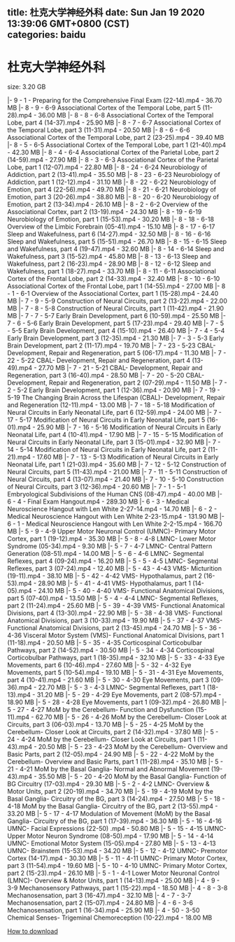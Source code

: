 
title: 杜克大学神经外科
date: Sun Jan 19 2020 13:39:06 GMT+0800 (CST)    
categories: baidu
---

# 杜克大学神经外科
size: 3.20 GB
 
 
|- 9 - 1 - Preparing for the Comprehensive Final Exam (22-14).mp4 - 36.70 MB
|- 8 - 9 -  6-9 Associational Cortex of the Temporal Lobe, part 5 (11-28).mp4 - 36.00 MB
|- 8 - 8 -  6-8 Associational Cortex of the Temporal Lobe, part 4 (14-37).mp4 - 25.90 MB
|- 8 - 7 -  6-7 Associational Cortex of the Temporal Lobe, part 3 (11-31).mp4 - 20.50 MB
|- 8 - 6 -  6-6 Associational Cortex of the Temporal Lobe, part 2 (23-25).mp4 - 39.40 MB
|- 8 - 5 -  6-5 Associational Cortex of the Temporal Lobe, part 1 (21-40).mp4 - 42.30 MB
|- 8 - 4 -  6-4 Associational Cortex of the Parietal Lobe, part 2 (14-59).mp4 - 27.90 MB
|- 8 - 3 -  6-3 Associational Cortex of the Parietal Lobe, part 1 (12-07).mp4 - 22.80 MB
|- 8 - 24 -  6-24 Neurobiology of Addiction, part 2 (13-41).mp4 - 35.50 MB
|- 8 - 23 -  6-23 Neurobiology of Addiction, part 1 (12-12).mp4 - 31.10 MB
|- 8 - 22 -  6-22 Neurobiology of Emotion, part 4 (22-56).mp4 - 49.70 MB
|- 8 - 21 -  6-21 Neurobiology of Emotion, part 3 (20-26).mp4 - 38.80 MB
|- 8 - 20 -  6-20 Neurobiology of Emotion, part 2 (13-34).mp4 - 26.10 MB
|- 8 - 2 -  6-2 Overview of the Associational Cortex, part 2 (13-19).mp4 - 24.30 MB
|- 8 - 19 -  6-19 Neurobiology of Emotion, part 1 (15-53).mp4 - 30.20 MB
|- 8 - 18 -  6-18 Overview of the Limbic Forebrain (05-41).mp4 - 15.10 MB
|- 8 - 17 -  6-17 Sleep and Wakefulness, part 6 (14-27).mp4 - 32.50 MB
|- 8 - 16 -  6-16 Sleep and Wakefulness, part 5 (15-51).mp4 - 26.70 MB
|- 8 - 15 -  6-15 Sleep and Wakefulness, part 4 (19-47).mp4 - 32.60 MB
|- 8 - 14 -  6-14 Sleep and Wakefulness, part 3 (15-52).mp4 - 45.80 MB
|- 8 - 13 -  6-13 Sleep and Wakefulness, part 2 (16-23).mp4 - 28.90 MB
|- 8 - 12 -  6-12 Sleep and Wakefulness, part 1 (18-27).mp4 - 33.70 MB
|- 8 - 11 -  6-11 Associational Cortex of the Frontal Lobe, part 2 (14-33).mp4 - 32.40 MB
|- 8 - 10 -  6-10 Associational Cortex of the Frontal Lobe, part 1 (14-55).mp4 - 27.00 MB
|- 8 - 1 -  6-1 Overview of the Associational Cortex, part 1 (15-28).mp4 - 24.40 MB
|- 7 - 9 -  5-9 Construction of Neural Circuits, part 2 (13-22).mp4 - 22.00 MB
|- 7 - 8 -  5-8 Construction of Neural Circuits, part 1 (11-42).mp4 - 21.90 MB
|- 7 - 7 -  5-7 Early Brain Development, part 6 (10-59).mp4 - 25.50 MB
|- 7 - 6 -  5-6 Early Brain Development, part 5 (17-23).mp4 - 29.40 MB
|- 7 - 5 -  5-5 Early Brain Development, part 4 (15-10).mp4 - 26.40 MB
|- 7 - 4 -  5-4 Early Brain Development, part 3 (12-35).mp4 - 21.30 MB
|- 7 - 3 -  5-3 Early Brain Development, part 2 (11-17).mp4 - 19.70 MB
|- 7 - 23 -  5-23 CBAL- Development, Repair and Regeneration, part 5 (06-17).mp4 - 11.30 MB
|- 7 - 22 -  5-22 CBAL- Development, Repair and Regeneration, part 4 (13-49).mp4 - 27.70 MB
|- 7 - 21 -  5-21 CBAL- Development, Repair and Regeneration, part 3 (16-40).mp4 - 28.50 MB
|- 7 - 20 -  5-20 CBAL- Development, Repair and Regeneration, part 2 (07-29).mp4 - 11.50 MB
|- 7 - 2 -  5-2 Early Brain Development, part 1 (12-36).mp4 - 20.90 MB
|- 7 - 19 -  5-19 The Changing Brain Across the Lifespan (CBAL)- Development, Repair and Regeneration (12-11).mp4 - 13.00 MB
|- 7 - 18 -  5-18 Modification of Neural Circuits in Early Neonatal Life, part 6 (12-59).mp4 - 24.00 MB
|- 7 - 17 -  5-17 Modification of Neural Circuits in Early Neonatal Life, part 5 (16-01).mp4 - 25.90 MB
|- 7 - 16 -  5-16 Modification of Neural Circuits in Early Neonatal Life, part 4 (10-41).mp4 - 17.90 MB
|- 7 - 15 -  5-15 Modification of Neural Circuits in Early Neonatal Life, part 3 (15-01).mp4 - 32.90 MB
|- 7 - 14 -  5-14 Modification of Neural Circuits in Early Neonatal Life, part 2 (11-21).mp4 - 17.60 MB
|- 7 - 13 -  5-13 Modification of Neural Circuits in Early Neonatal Life, part 1 (21-03).mp4 - 35.60 MB
|- 7 - 12 -  5-12 Construction of Neural Circuits, part 5 (11-43).mp4 - 21.00 MB
|- 7 - 11 -  5-11 Construction of Neural Circuits, part 4 (13-07).mp4 - 21.40 MB
|- 7 - 10 -  5-10 Construction of Neural Circuits, part 3 (12-36).mp4 - 20.60 MB
|- 7 - 1 -  5-1 Embryological Subdivisions of the Human CNS (08-47).mp4 - 40.00 MB
|- 6 - 4 - Final Exam Hangout.mp4 - 289.30 MB
|- 6 - 3 - Medical Neuroscience Hangout with Len White 2-27-14.mp4 - 14.70 MB
|- 6 - 2 - Medical Neuroscience Hangout with Len White 2-23-15.mp4 - 131.90 MB
|- 6 - 1 - Medical Neuroscience Hangout with Len White 2-2-15.mp4 - 166.70 MB
|- 5 - 9 -  4-9 Upper Motor Neuronal Control (UMNC)- Primary Motor Cortex, part 1 (19-12).mp4 - 35.30 MB
|- 5 - 8 -  4-8 LMNC- Lower Motor Syndrome (05-34).mp4 - 9.30 MB
|- 5 - 7 -  4-7 LMNC- Central Pattern Generation (08-51).mp4 - 14.00 MB
|- 5 - 6 -  4-6 LMNC- Segmental Reflexes, part 4 (09-24).mp4 - 16.20 MB
|- 5 - 5 -  4-5 LMNC- Segmental Reflexes, part 3 (07-24).mp4 - 12.40 MB
|- 5 - 43 -  4-43 VMS- Micturition (19-11).mp4 - 38.10 MB
|- 5 - 42 -  4-42 VMS- Hypothalamus, part 2 (16-53).mp4 - 28.90 MB
|- 5 - 41 -  4-41 VMS- Hypothalamus, part 1 (14-05).mp4 - 24.10 MB
|- 5 - 40 -  4-40 VMS- Functional Anatomical Divisions, part 5 (07-40).mp4 - 13.50 MB
|- 5 - 4 -  4-4 LMNC- Segmental Reflexes, part 2 (11-24).mp4 - 25.60 MB
|- 5 - 39 -  4-39 VMS- Functional Anatomical Divisions, part 4 (13-30).mp4 - 22.90 MB
|- 5 - 38 -  4-38 VMS- Functional Anatomical Divisions, part 3 (10-33).mp4 - 19.90 MB
|- 5 - 37 -  4-37 VMS- Functional Anatomical Divisions, part 2 (13-45).mp4 - 24.70 MB
|- 5 - 36 -  4-36 Visceral Motor System (VMS)- Functional Anatomical Divisions, part 1 (11-18).mp4 - 20.50 MB
|- 5 - 35 -  4-35 Corticospinal Corticobulbar Pathways, part 2 (14-52).mp4 - 30.50 MB
|- 5 - 34 -  4-34 Corticospinal Corticobulbar Pathways, part 1 (18-35).mp4 - 32.10 MB
|- 5 - 33 -  4-33 Eye Movements, part 6 (10-46).mp4 - 27.60 MB
|- 5 - 32 -  4-32 Eye Movements, part 5 (10-54).mp4 - 19.10 MB
|- 5 - 31 -  4-31 Eye Movements, part 4 (10-41).mp4 - 21.60 MB
|- 5 - 30 -  4-30 Eye Movements, part 3 (09-36).mp4 - 22.70 MB
|- 5 - 3 -  4-3 LMNC- Segmental Reflexes, part 1 (18-13).mp4 - 31.20 MB
|- 5 - 29 -  4-29 Eye Movements, part 2 (08-57).mp4 - 18.90 MB
|- 5 - 28 -  4-28 Eye Movements, part 1 (09-32).mp4 - 26.80 MB
|- 5 - 27 -  4-27 MoM by the Cerebellum- Function and Dysfunction (15-11).mp4 - 62.70 MB
|- 5 - 26 -  4-26 MoM by the Cerebellum- Closer Look at Circuits, part 3 (06-03).mp4 - 13.70 MB
|- 5 - 25 -  4-25 MoM by the Cerebellum- Closer Look at Circuits, part 2 (14-32).mp4 - 37.80 MB
|- 5 - 24 -  4-24 MoM by the Cerebellum- Closer Look at Circuits, part 1 (11-43).mp4 - 20.50 MB
|- 5 - 23 -  4-23 MoM by the Cerebellum- Overview and Basic Parts, part 2 (12-05).mp4 - 24.90 MB
|- 5 - 22 -  4-22 MoM by the Cerebellum- Overview and Basic Parts, part 1 (11-28).mp4 - 35.10 MB
|- 5 - 21 -  4-21 MoM by the Basal Ganglia- Normal and Abnormal Movement (19-43).mp4 - 35.50 MB
|- 5 - 20 -  4-20 MoM by the Basal Ganglia- Function of BG Circuitry (17-03).mp4 - 29.30 MB
|- 5 - 2 -  4-2 LMNC- Overview & Motor Units, part 2 (20-19).mp4 - 34.70 MB
|- 5 - 19 -  4-19 MoM by the Basal Ganglia- Circuitry of the BG, part 3 (14-24).mp4 - 27.50 MB
|- 5 - 18 -  4-18 MoM by the Basal Ganglia- Circuitry of the BG, part 2 (13-55).mp4 - 33.20 MB
|- 5 - 17 -  4-17 Modulation of Movement (MoM) by the Basal Ganglia- Circuitry of the BG, part 1 (17-39).mp4 - 36.30 MB
|- 5 - 16 -  4-16 UMNC- Facial Expressions (22-50)  .mp4 - 50.80 MB
|- 5 - 15 -  4-15 UMNC- Upper Motor Neuron Syndrome (08-50).mp4 - 17.90 MB
|- 5 - 14 -  4-14 UMNC- Emotional Motor System (15-05).mp4 - 27.80 MB
|- 5 - 13 -  4-13 UMNC- Brainstem (15-53).mp4 - 34.20 MB
|- 5 - 12 -  4-12 UMNC- Premotor Cortex (14-17).mp4 - 30.30 MB
|- 5 - 11 -  4-11 UMNC- Primary Motor Cortex, part 3 (11-54).mp4 - 19.60 MB
|- 5 - 10 -  4-10 UMNC- Primary Motor Cortex, part 2 (15-23).mp4 - 26.10 MB
|- 5 - 1 -  4-1 Lower Motor Neuronal Control (LMNC)- Overview & Motor Units, part 1 (14-13).mp4 - 25.00 MB
|- 4 - 9 -  3-9 Mechanosensory Pathways, part 1 (15-22).mp4 - 18.50 MB
|- 4 - 8 -  3-8 Mechanosensation, part 3 (16-47).mp4 - 32.10 MB
|- 4 - 7 -  3-7 Mechanosensation, part 2 (15-07).mp4 - 24.80 MB
|- 4 - 6 -  3-6 Mechanosensation, part 1 (16-34).mp4 - 25.90 MB
|- 4 - 50 -  3-50 Chemical Senses- Trigeminal Chemoreception (10-22).mp4 - 18.00 MB

[How to download](https://bpcam.bemobtrk.com/go/2ceec3aa-1ca2-46d6-b9ff-aaa5c184517c?jno=402)